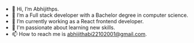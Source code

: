 - 👋 Hi, I’m Abhijithps.
- 👀 I’m a Full stack developer with  a Bachelor degree in computer science.
- 🌱 I’m currently working as a React frontend developer.
- 💞️ I'm passionate about learning new skills.
- 📫 How to reach me is abhijithabi22102001@gmail.com.

<!---
Abhijithps22/Abhijithps22 is a ✨ special ✨ repository because its `README.md` (this file) appears on your GitHub profile.
You can click the Preview link to take a look at your changes.
--->
